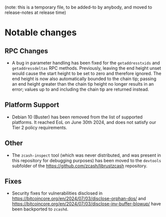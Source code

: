 (note: this is a temporary file, to be added-to by anybody, and moved to
release-notes at release time)

Notable changes
===============

RPC Changes
-----------

- A bug in parameter handling has been fixed for the `getaddresstxids` and
  `getaddressdeltas` RPC methods. Previously, leaving the end height unset
  would cause the start height to be set to zero and therefore ignored.
  The end height is now also automatically bounded to the chain tip; passing
  an end height greater than the chain tip height no longer results in an
  error; values up to and including the chain tip are returned instead.

Platform Support
----------------

- Debian 10 (Buster) has been removed from the list of supported platforms.
  It reached EoL on June 30th 2024, and does not satisfy our Tier 2 policy
  requirements.

Other
-----

- The `zcash-inspect` tool (which was never distributed, and was present in this
  repository for debugging purposes) has been moved to the `devtools` subfolder
  of the https://github.com/zcash/librustzcash repository.

Fixes
-----

- Security fixes for vulnerabilities disclosed in
  https://bitcoincore.org/en/2024/07/03/disclose-orphan-dos/
  and https://bitcoincore.org/en/2024/07/03/disclose-inv-buffer-blowup/ have
  been backported to `zcashd`.
